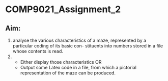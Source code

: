 # COMP9021_Assignment_2
## Aim:
1. analyse the various characteristics of a maze, represented by a particular coding of its basic con- stituents into numbers stored in a file whose contents is read.
2. * Either display those characteristics OR
    * Output some Latex code in a file, from which a pictorial representation of the maze can be produced.
